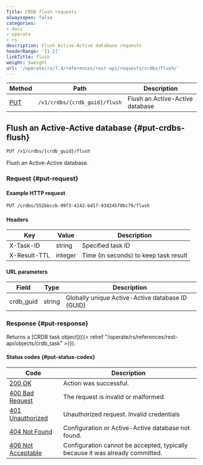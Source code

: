 ```yaml
---
Title: CRDB flush requests
alwaysopen: false
categories:
- docs
- operate
- rs
description: Flush Active-Active database requests
headerRange: '[1-2]'
linkTitle: flush
weight: $weight
url: '/operate/rs/7.4/references/rest-api/requests/crdbs/flush/'
---
```


| Method | Path | Description |
|--------|------|-------------|
| [PUT](#put-crdbs-flush) | `/v1/crdbs/{crdb_guid}/flush` | Flush an Active-Active database |

## Flush an Active-Active database {#put-crdbs-flush}

```sh
PUT /v1/crdbs/{crdb_guid}/flush
```

Flush an Active-Active database.

### Request {#put-request}

#### Example HTTP request

```sh
PUT /crdbs/552bbccb-99f3-4142-bd17-93d245f0bc79/flush
```

#### Headers

| Key | Value | Description |
|-----|-------|-------------|
| X-Task-ID | string | Specified task ID |
| X-Result-TTL | integer | Time (in seconds) to keep task result |

#### URL parameters

| Field | Type | Description |
|-------|------|-------------|
| crdb_guid | string | Globally unique Active-Active database ID (GUID) |

### Response {#put-response}

Returns a [CRDB task object]({{< relref "/operate/rs/references/rest-api/objects/crdb_task" >}}).

#### Status codes {#put-status-codes}

| Code | Description |
|------|-------------|
| [200 OK](http://www.w3.org/Protocols/rfc2616/rfc2616-sec10.html#sec10.2.1) | Action was successful. |
| [400 Bad Request](http://www.w3.org/Protocols/rfc2616/rfc2616-sec10.html#sec10.4.1) | The request is invalid or malformed. |
| [401 Unauthorized](http://www.w3.org/Protocols/rfc2616/rfc2616-sec10.html#sec10.4.2) | Unauthorized request. Invalid credentials |
| [404 Not Found](http://www.w3.org/Protocols/rfc2616/rfc2616-sec10.html#sec10.4.5) | Configuration or Active-Active database not found. |
| [406 Not Acceptable](http://www.w3.org/Protocols/rfc2616/rfc2616-sec10.html#sec10.4.7) | Configuration cannot be accepted, typically because it was already committed. |
